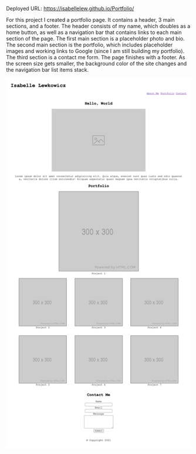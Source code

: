 Deployed URL: https://isabellelew.github.io/Portfolio/

For this project I created a portfolio page. It contains a header, 3 main sections, and a footer. The header consists of my name, which doubles as a home button, as well as a navigation bar that contains links to each main section of the page. The first main section is a placeholder photo and bio. The second main section is the portfolio, which includes placeholder images and working links to Google (since I am still building my portfolio). The third section is a contact me form. The page finishes with a footer. As the screen size gets smaller, the background color of the site changes and the navigation bar list items stack. 

![screenshot](hw2screenshot.png)